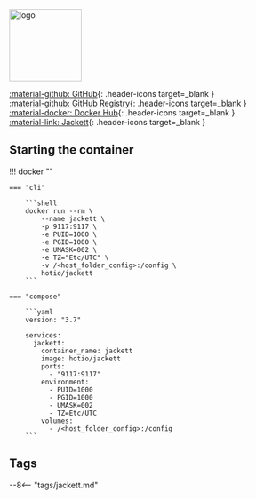 <img src="https://hotio.dev/img/jackett.png" alt="logo" height="130" width="130">

[:material-github: GitHub](https://github.com/hotio/jackett){: .header-icons target=_blank }  
[:material-github: GitHub Registry](https://github.com/orgs/hotio/packages/container/package/jackett){: .header-icons target=_blank }  
[:material-docker: Docker Hub](https://hub.docker.com/r/hotio/jackett){: .header-icons target=_blank }  
[:material-link: Jackett](https://github.com/jackett/jackett){: .header-icons target=_blank }  

## Starting the container

!!! docker ""

    === "cli"

        ```shell
        docker run --rm \
            --name jackett \
            -p 9117:9117 \
            -e PUID=1000 \
            -e PGID=1000 \
            -e UMASK=002 \
            -e TZ="Etc/UTC" \
            -v /<host_folder_config>:/config \
            hotio/jackett
        ```

    === "compose"

        ```yaml
        version: "3.7"

        services:
          jackett:
            container_name: jackett
            image: hotio/jackett
            ports:
              - "9117:9117"
            environment:
              - PUID=1000
              - PGID=1000
              - UMASK=002
              - TZ=Etc/UTC
            volumes:
              - /<host_folder_config>:/config
        ```

## Tags

--8<-- "tags/jackett.md"
